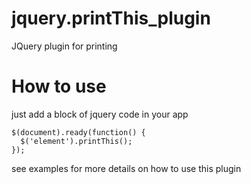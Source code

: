 # jquery.printThis_plugin
JQuery plugin for printing
# How to use
just add a block of jquery code in your app
```jquery
$(document).ready(function() {
  $('element').printThis();
});
```
see examples for more details on how to use this plugin
